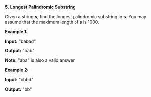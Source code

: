 **5. Longest Palindromic Substring**

Given a string **s**, find the longest palindromic substring in **s**. You may assume that the maximum length of **s** is 1000.

**Example 1:**

**Input:** "babad"

**Output:** "bab"

**Note:** "aba" is also a valid answer.

**Example 2:**

**Input:** "cbbd"

**Output:** "bb"

